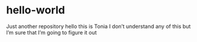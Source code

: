 # hello-world
 Just another repository 
 hello this is Tonia I don’t understand any of this but I’m sure that I’m going to figure it out 
